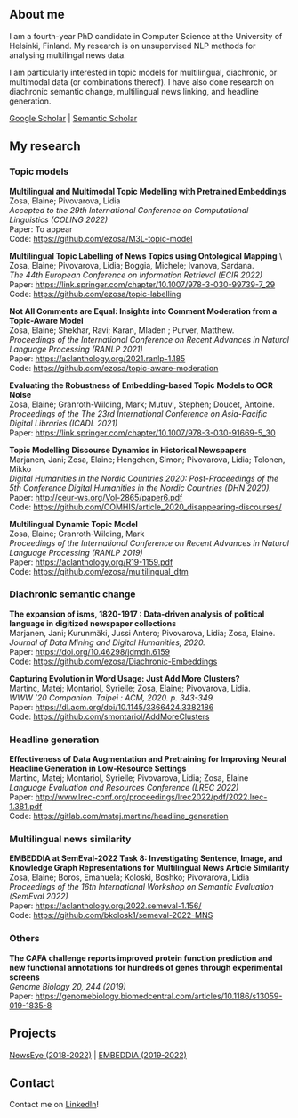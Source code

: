 ## About me

I am a fourth-year PhD candidate in Computer Science at the University of Helsinki, Finland. My research is on unsupervised NLP methods for analysing multilingal news data. 

I am particularly interested in topic models for multilingual, diachronic, or multimodal data (or combinations thereof). I have also done research on diachronic semantic change, multilingual news linking, and headline generation.

[Google Scholar](https://scholar.google.com/citations?user=WmG3doYAAAAJ&hl=en&authuser=1) | [Semantic Scholar](https://www.semanticscholar.org/author/83939452)

## My research

### Topic models

**Multilingual and Multimodal Topic Modelling with Pretrained Embeddings** \
Zosa, Elaine; Pivovarova, Lidia \
*Accepted to the 29th International Conference on Computational Linguistics (COLING 2022)* \
Paper: To appear\
Code: <https://github.com/ezosa/M3L-topic-model>


**Multilingual Topic Labelling of News Topics using Ontological Mapping** \ 
Zosa, Elaine; Pivovarova, Lidia; Boggia, Michele; Ivanova, Sardana.\
*The 44th European Conference on Information Retrieval (ECIR 2022)*\
Paper: <https://link.springer.com/chapter/10.1007/978-3-030-99739-7_29>\
Code: <https://github.com/ezosa/topic-labelling>


**Not All Comments are Equal: Insights into Comment Moderation from a Topic-Aware Model** \
Zosa, Elaine; Shekhar, Ravi; Karan, Mladen ; Purver, Matthew.\
*Proceedings of the International Conference on Recent Advances in Natural Language Processing (RANLP 2021)*\
Paper: <https://aclanthology.org/2021.ranlp-1.185>\
Code: <https://github.com/ezosa/topic-aware-moderation>

**Evaluating the Robustness of Embedding-based Topic Models to OCR Noise** \
Zosa, Elaine; Granroth-Wilding, Mark; Mutuvi, Stephen; Doucet, Antoine.\
*Proceedings of the The 23rd International Conference on Asia-Pacific Digital Libraries (ICADL 2021)*\
Paper: <https://link.springer.com/chapter/10.1007/978-3-030-91669-5_30>


**Topic Modelling Discourse Dynamics in Historical Newspapers** \
Marjanen, Jani; Zosa, Elaine; Hengchen, Simon; Pivovarova, Lidia; Tolonen, Mikko\
*Digital Humanities in the Nordic Countries 2020: Post-Proceedings of the 5th Conference Digital Humanities in the Nordic Countries (DHN 2020).* \
Paper: <http://ceur-ws.org/Vol-2865/paper6.pdf>\
Code: <https://github.com/COMHIS/article_2020_disappearing-discourses/>


**Multilingual Dynamic Topic Model** \
Zosa, Elaine; Granroth-Wilding, Mark\
*Proceedings of the International Conference on Recent Advances in Natural Language Processing (RANLP 2019)*\
Paper: <https://aclanthology.org/R19-1159.pdf>\
Code: <https://github.com/ezosa/multilingual_dtm>

### Diachronic semantic change

**The expansion of isms, 1820-1917 : Data-driven analysis of political language in digitized newspaper collections** \
Marjanen, Jani; Kurunmäki, Jussi Antero; Pivovarova, Lidia; Zosa, Elaine.\
*Journal of Data Mining and Digital Humanities, 2020.*\
Paper: <https://doi.org/10.46298/jdmdh.6159>\
Code: <https://github.com/ezosa/Diachronic-Embeddings>

**Capturing Evolution in Word Usage: Just Add More Clusters?**\
Martinc, Matej; Montariol, Syrielle; Zosa, Elaine; Pivovarova, Lidia.\
*WWW ’20 Companion. Taipei : ACM, 2020. p. 343-349.*\
Paper: <https://dl.acm.org/doi/10.1145/3366424.3382186>\
Code: <https://github.com/smontariol/AddMoreClusters>


### Headline generation

**Effectiveness of Data Augmentation and Pretraining for Improving Neural Headline Generation in Low-Resource Settings** \
Martinc, Matej; Montariol, Syrielle; Pivovarova, Lidia; Zosa, Elaine\
*Language Evaluation and Resources Conference (LREC 2022)*\
Paper: <http://www.lrec-conf.org/proceedings/lrec2022/pdf/2022.lrec-1.381.pdf>\
Code: <https://gitlab.com/matej.martinc/headline_generation>

### Multilingual news similarity
**EMBEDDIA at SemEval-2022 Task 8: Investigating Sentence, Image, and Knowledge Graph Representations for Multilingual News Article Similarity** \
Zosa, Elaine; Boros, Emanuela; Koloski, Boshko; Pivovarova, Lidia\
*Proceedings of the 16th International Workshop on Semantic Evaluation  (SemEval 2022)*\
Paper: <https://aclanthology.org/2022.semeval-1.156/>\
Code: <https://github.com/bkolosk1/semeval-2022-MNS>

### Others
**The CAFA challenge reports improved protein function prediction and new functional annotations for hundreds of genes through experimental screens** \
*Genome Biology 20, 244 (2019)* \
Paper: <https://genomebiology.biomedcentral.com/articles/10.1186/s13059-019-1835-8>


## Projects

[NewsEye (2018-2022)](https://www.newseye.eu/) | [EMBEDDIA (2019-2022)](http://www.embeddia.eu)

## Contact

Contact me on [LinkedIn](https://www.linkedin.com/in/elaine-zosa-30a3b48/)!
